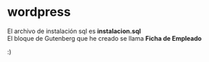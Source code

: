 # wordpress
El archivo de instalación sql es <b>instalacion.sql</b><br>
El bloque de Gutenberg que he creado se llama <b>Ficha de Empleado</b>

:)
